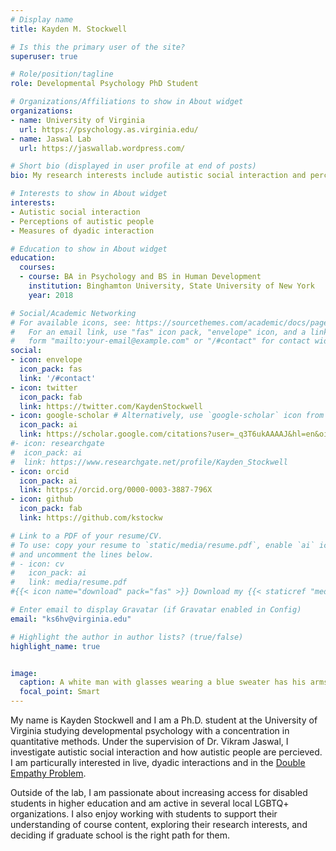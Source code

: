 ```yaml
---
# Display name
title: Kayden M. Stockwell

# Is this the primary user of the site?
superuser: true

# Role/position/tagline
role: Developmental Psychology PhD Student

# Organizations/Affiliations to show in About widget
organizations:
- name: University of Virginia
  url: https://psychology.as.virginia.edu/
- name: Jaswal Lab
  url: https://jaswallab.wordpress.com/

# Short bio (displayed in user profile at end of posts)
bio: My research interests include autistic social interaction and perceptions of autistic people.

# Interests to show in About widget
interests:
- Autistic social interaction
- Perceptions of autistic people
- Measures of dyadic interaction

# Education to show in About widget
education:
  courses:
  - course: BA in Psychology and BS in Human Development
    institution: Binghamton University, State University of New York
    year: 2018

# Social/Academic Networking
# For available icons, see: https://sourcethemes.com/academic/docs/page-builder/#icons
#   For an email link, use "fas" icon pack, "envelope" icon, and a link in the
#   form "mailto:your-email@example.com" or "/#contact" for contact widget.
social:
- icon: envelope
  icon_pack: fas
  link: '/#contact'
- icon: twitter
  icon_pack: fab
  link: https://twitter.com/KaydenStockwell
- icon: google-scholar # Alternatively, use `google-scholar` icon from `ai` icon pack
  icon_pack: ai
  link: https://scholar.google.com/citations?user=_q3T6ukAAAAJ&hl=en&oi=ao
#- icon: researchgate
#  icon_pack: ai
#  link: https://www.researchgate.net/profile/Kayden_Stockwell
- icon: orcid
  icon_pack: ai
  link: https://orcid.org/0000-0003-3887-796X
- icon: github
  icon_pack: fab
  link: https://github.com/kstockw

# Link to a PDF of your resume/CV.
# To use: copy your resume to `static/media/resume.pdf`, enable `ai` icons in `params.toml`, 
# and uncomment the lines below.
# - icon: cv
#   icon_pack: ai
#   link: media/resume.pdf
#{{< icon name="download" pack="fas" >}} Download my {{< staticref "media/demo_resume.pdf" "newtab" >}}cv{{< /staticref >}}.

# Enter email to display Gravatar (if Gravatar enabled in Config)
email: "ks6hv@virginia.edu"

# Highlight the author in author lists? (true/false)
highlight_name: true


image:
  caption: A white man with glasses wearing a blue sweater has his arms crossed. He is smiling and leaning on a brick wall.
  focal_point: Smart
---
```


My name is Kayden Stockwell and I am a Ph.D. student at the University of Virginia studying developmental psychology with a concentration in quantitative methods. Under the supervision of Dr. Vikram Jaswal, I investigate autistic social interaction and how autistic people are percieved. I am particurally interested in live, dyadic interactions and in the [Double Empathy Problem](https://www.tandfonline.com/doi/abs/10.1080/09687599.2012.710008).

Outside of the lab, I am passionate about increasing access for disabled students in higher education and am active in several local LGBTQ+ organizations. I also enjoy working with students to support their understanding of course content, exploring their research interests, and deciding if graduate school is the right path for them. 



